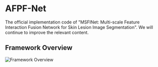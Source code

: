 # AFPF-Net
The official implementation code of "MSFINet: Multi-scale Feature Interaction Fusion Network for Skin Lesion Image Segmentation". We will continue to improve the relevant content.
## Framework Overview
![Framework Overview](https://github.com/is8xia/AFPF-Net/blob/main/configs/AFPFNet.jpg)
